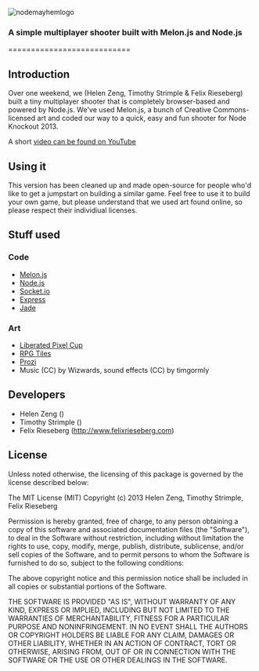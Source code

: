  ![nodemayhemlogo](http://i.imgur.com/AKHyegZ.png "Node Mayhem Logo")
 
### A simple multiplayer shooter built with Melon.js and Node.js
=========================== 

## Introduction
Over one weekend, we (Helen Zeng, Timothy Strimple & Felix Rieseberg) 
built a tiny multiplayer shooter that is completely browser-based and 
powered by Node.js. We've used Melon.js, a bunch of Creative 
Commons-licensed art and coded our way to a quick, easy and fun shooter
for Node Knockout 2013. 

A short [video can be found on YouTube](http://www.youtube.com/watch?v=17dk7ebUXf0)
 
## Using it
This version has been cleaned up and made open-source for people who'd
like to get a jumpstart on building a similar game. Feel free to use it to build
your own game, but please understand that we used art found online, so please
respect their individiual licenses.

## Stuff used
 ### Code
 - [Melon.js](http://melonjs.org)
 - [Node.js](http://nodejs.org)
 - [Socket.io](http://socket.io/)
 - [Express](http://expressjs.com/)
 - [Jade](http://jade-lang.com)
 ### Art
 - [Liberated Pixel Cup](http://lpc.opengameart.org/)
 - [RPG Tiles](http://opengameart.org/content/rpg-tiles-cobble-stone-paths-town-objects)
 - [Prozi](http://opengameart.org/users/prozi)
 - Music (CC) by Wizwards, sound effects (CC) by timgormly

## Developers
 - Helen Zeng ()
 - Timothy Strimple ()
 - Felix Rieseberg (http://www.felixrieseberg.com)

## License
Unless noted otherwise, the licensing of this package is governed by the license described below:

The MIT License (MIT)
Copyright (c) 2013 Helen Zeng, Timothy Strimple, Felix Rieseberg

Permission is hereby granted, free of charge, to any person obtaining a copy
of this software and associated documentation files (the "Software"), to deal
in the Software without restriction, including without limitation the rights
to use, copy, modify, merge, publish, distribute, sublicense, and/or sell
copies of the Software, and to permit persons to whom the Software is
furnished to do so, subject to the following conditions:

The above copyright notice and this permission notice shall be included in
all copies or substantial portions of the Software.

THE SOFTWARE IS PROVIDED "AS IS", WITHOUT WARRANTY OF ANY KIND, EXPRESS OR
IMPLIED, INCLUDING BUT NOT LIMITED TO THE WARRANTIES OF MERCHANTABILITY,
FITNESS FOR A PARTICULAR PURPOSE AND NONINFRINGEMENT. IN NO EVENT SHALL THE
AUTHORS OR COPYRIGHT HOLDERS BE LIABLE FOR ANY CLAIM, DAMAGES OR OTHER
LIABILITY, WHETHER IN AN ACTION OF CONTRACT, TORT OR OTHERWISE, ARISING FROM,
OUT OF OR IN CONNECTION WITH THE SOFTWARE OR THE USE OR OTHER DEALINGS IN
THE SOFTWARE.
